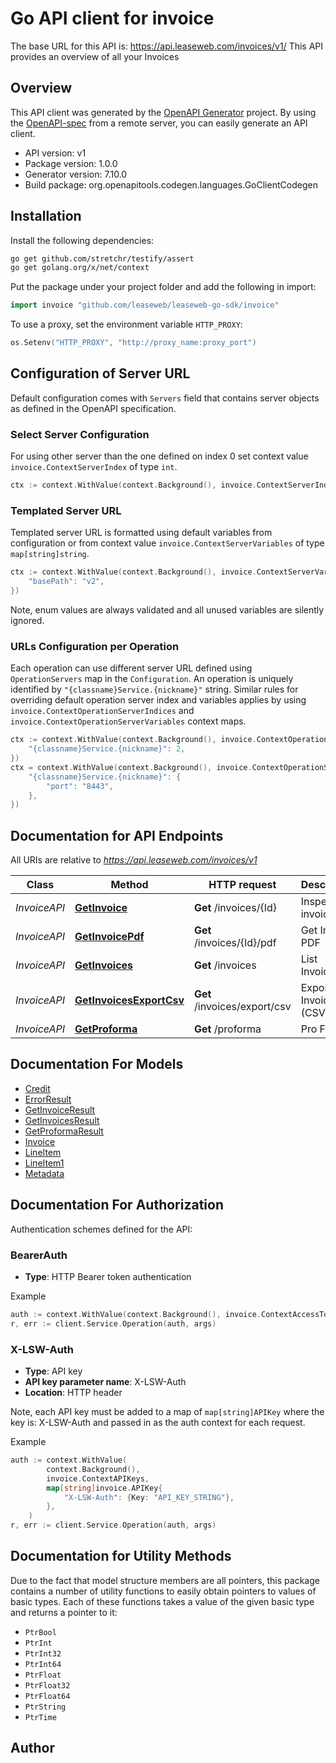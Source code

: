 # Go API client for invoice

The base URL for this API is: https://api.leaseweb.com/invoices/v1/ This API provides an overview of all your Invoices



## Overview
This API client was generated by the [OpenAPI Generator](https://openapi-generator.tech) project.  By using the [OpenAPI-spec](https://www.openapis.org/) from a remote server, you can easily generate an API client.

- API version: v1
- Package version: 1.0.0
- Generator version: 7.10.0
- Build package: org.openapitools.codegen.languages.GoClientCodegen

## Installation

Install the following dependencies:

```sh
go get github.com/stretchr/testify/assert
go get golang.org/x/net/context
```

Put the package under your project folder and add the following in import:

```go
import invoice "github.com/leaseweb/leaseweb-go-sdk/invoice"
```

To use a proxy, set the environment variable `HTTP_PROXY`:

```go
os.Setenv("HTTP_PROXY", "http://proxy_name:proxy_port")
```

## Configuration of Server URL

Default configuration comes with `Servers` field that contains server objects as defined in the OpenAPI specification.

### Select Server Configuration

For using other server than the one defined on index 0 set context value `invoice.ContextServerIndex` of type `int`.

```go
ctx := context.WithValue(context.Background(), invoice.ContextServerIndex, 1)
```

### Templated Server URL

Templated server URL is formatted using default variables from configuration or from context value `invoice.ContextServerVariables` of type `map[string]string`.

```go
ctx := context.WithValue(context.Background(), invoice.ContextServerVariables, map[string]string{
	"basePath": "v2",
})
```

Note, enum values are always validated and all unused variables are silently ignored.

### URLs Configuration per Operation

Each operation can use different server URL defined using `OperationServers` map in the `Configuration`.
An operation is uniquely identified by `"{classname}Service.{nickname}"` string.
Similar rules for overriding default operation server index and variables applies by using `invoice.ContextOperationServerIndices` and `invoice.ContextOperationServerVariables` context maps.

```go
ctx := context.WithValue(context.Background(), invoice.ContextOperationServerIndices, map[string]int{
	"{classname}Service.{nickname}": 2,
})
ctx = context.WithValue(context.Background(), invoice.ContextOperationServerVariables, map[string]map[string]string{
	"{classname}Service.{nickname}": {
		"port": "8443",
	},
})
```

## Documentation for API Endpoints

All URIs are relative to *https://api.leaseweb.com/invoices/v1*

Class | Method | HTTP request | Description
------------ | ------------- | ------------- | -------------
*InvoiceAPI* | [**GetInvoice**](docs/InvoiceAPI.md#getinvoice) | **Get** /invoices/{Id} | Inspect a invoice
*InvoiceAPI* | [**GetInvoicePdf**](docs/InvoiceAPI.md#getinvoicepdf) | **Get** /invoices/{Id}/pdf | Get Invoice PDF
*InvoiceAPI* | [**GetInvoices**](docs/InvoiceAPI.md#getinvoices) | **Get** /invoices | List Invoices
*InvoiceAPI* | [**GetInvoicesExportCsv**](docs/InvoiceAPI.md#getinvoicesexportcsv) | **Get** /invoices/export/csv | Export Invoices (CSV)
*InvoiceAPI* | [**GetProforma**](docs/InvoiceAPI.md#getproforma) | **Get** /proforma | Pro Forma


## Documentation For Models

 - [Credit](docs/Credit.md)
 - [ErrorResult](docs/ErrorResult.md)
 - [GetInvoiceResult](docs/GetInvoiceResult.md)
 - [GetInvoicesResult](docs/GetInvoicesResult.md)
 - [GetProformaResult](docs/GetProformaResult.md)
 - [Invoice](docs/Invoice.md)
 - [LineItem](docs/LineItem.md)
 - [LineItem1](docs/LineItem1.md)
 - [Metadata](docs/Metadata.md)


## Documentation For Authorization


Authentication schemes defined for the API:
### BearerAuth

- **Type**: HTTP Bearer token authentication

Example

```go
auth := context.WithValue(context.Background(), invoice.ContextAccessToken, "BEARER_TOKEN_STRING")
r, err := client.Service.Operation(auth, args)
```

### X-LSW-Auth

- **Type**: API key
- **API key parameter name**: X-LSW-Auth
- **Location**: HTTP header

Note, each API key must be added to a map of `map[string]APIKey` where the key is: X-LSW-Auth and passed in as the auth context for each request.

Example

```go
auth := context.WithValue(
		context.Background(),
		invoice.ContextAPIKeys,
		map[string]invoice.APIKey{
			"X-LSW-Auth": {Key: "API_KEY_STRING"},
		},
	)
r, err := client.Service.Operation(auth, args)
```


## Documentation for Utility Methods

Due to the fact that model structure members are all pointers, this package contains
a number of utility functions to easily obtain pointers to values of basic types.
Each of these functions takes a value of the given basic type and returns a pointer to it:

* `PtrBool`
* `PtrInt`
* `PtrInt32`
* `PtrInt64`
* `PtrFloat`
* `PtrFloat32`
* `PtrFloat64`
* `PtrString`
* `PtrTime`

## Author



